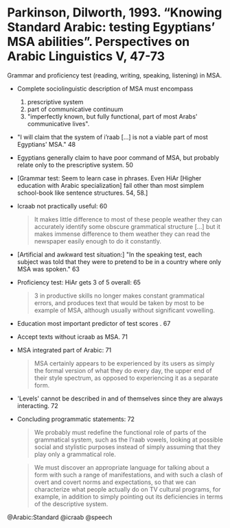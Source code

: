 # Parkinson, Dilworth, 1993. “Knowing Standard Arabic: testing Egyptians’ MSA abilities”. Perspectives on Arabic Linguistics V, 47-73

Grammar and proficiency test (reading, writing, speaking, listening) in MSA.

- Complete sociolinguistic description of MSA must encompass 
  1. prescriptive system
  2. part of communicative continuum 
  3. "imperfectly known, but fully functional, part of most Arabs' communicative lives".

- "I will claim that the system of i’raab [...] is not a viable part of most Egyptians' MSA." 48

- Egyptians generally claim to have poor command of MSA, but probably relate only to the prescriptive system. 50

- [Grammar test: Seem to learn case in phrases. Even HiAr [Higher education with Arabic specialization] fail other than most simplem school-book like sentence structures. 54, 58.]

- Icraab not practically useful: 60

  > It makes little difference to most of these people weather they can accurately identify some obscure grammatical structure [...] but it makes immense difference to them weather they can read the newspaper easily enough to do it constantly.

- [Artificial and  awkward test situation:] "In the speaking test, each subject was told that they were to pretend to be in a country where only MSA was spoken." 63

- Proficiency test: HiAr gets 3 of 5 overall: 65 

  > 3 in productive skills no longer makes constant grammatical errors, and produces text that would be taken by most to be example of MSA, although usually without significant vowelling.

- Education most important predictor of test scores . 67

- Accept texts without icraab as MSA. 71

- MSA integrated part of Arabic: 71

  > MSA certainly appears to be experienced by its users as simply the formal version of what they do every day, the upper end of their style spectrum, as opposed to experiencing it as a separate form.

- 'Levels' cannot be described in and of themselves since they are always interacting. 72

- Concluding programmatic statements: 72

  > We probably must redefine the functional role of parts of the grammatical system, such as the I’raab vowels, looking at possible social and stylistic purposes instead of simply assuming that they play only a grammatical role.

  > We must discover an appropriate language for talking about a form with such a range of manifestations, and with such a clash of overt and covert norms and expectations, so that we can characterize what people actually do on TV cultural programs, for example, in addition to simply pointing out its deficiencies in terms of the descriptive system.

@Arabic:Standard
@icraab
@speech
